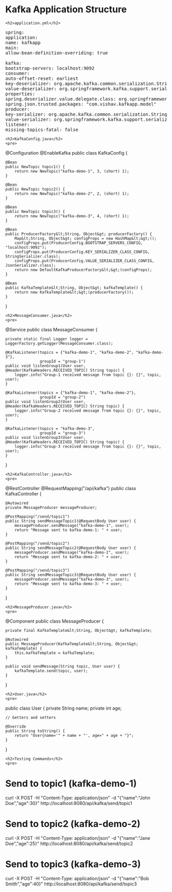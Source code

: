 <body>
    <h1>Kafka Application Structure</h1>

    <h2>application.yml</h2>
<pre>
spring:
application:
name: kafkapp
main:
allow-bean-definition-overriding: true

kafka:
bootstrap-servers: localhost:9092
consumer:
auto-offset-reset: earliest
key-deserializer: org.apache.kafka.common.serialization.StringDeserializer
value-deserializer: org.springframework.kafka.support.serializer.ErrorHandlingDeserializer
properties:
spring.deserializer.value.delegate.class: org.springframework.kafka.support.serializer.JsonDeserializer
spring.json.trusted.packages: "com.vishav.kafkapp.model"
producer:
key-serializer: org.apache.kafka.common.serialization.StringSerializer
value-serializer: org.springframework.kafka.support.serializer.JsonSerializer
listener:
missing-topics-fatal: false
</pre>

    <h2>KafkaConfig.java</h2>
    <pre>
@Configuration
@EnableKafka
public class KafkaConfig {

    @Bean
    public NewTopic topic1() {
        return new NewTopic("kafka-demo-1", 3, (short) 1);
    }

    @Bean
    public NewTopic topic2() {
        return new NewTopic("kafka-demo-2", 2, (short) 1);
    }

    @Bean
    public NewTopic topic3() {
        return new NewTopic("kafka-demo-3", 4, (short) 1);
    }

    @Bean
    public ProducerFactory&lt;String, Object&gt; producerFactory() {
        Map&lt;String, Object&gt; configProps = new HashMap&lt;&gt;();
        configProps.put(ProducerConfig.BOOTSTRAP_SERVERS_CONFIG, "localhost:9092");
        configProps.put(ProducerConfig.KEY_SERIALIZER_CLASS_CONFIG, StringSerializer.class);
        configProps.put(ProducerConfig.VALUE_SERIALIZER_CLASS_CONFIG, JsonSerializer.class);
        return new DefaultKafkaProducerFactory&lt;&gt;(configProps);
    }

    @Bean
    public KafkaTemplate&lt;String, Object&gt; kafkaTemplate() {
        return new KafkaTemplate&lt;&gt;(producerFactory());
    }
}
</pre>

    <h2>MessageConsumer.java</h2>
    <pre>
@Service
public class MessageConsumer {

    private static final Logger logger = LoggerFactory.getLogger(MessageConsumer.class);

    @KafkaListener(topics = {"kafka-demo-1", "kafka-demo-2", "kafka-demo-3"}, 
                   groupId = "group-1")
    public void listenGroup1(User user, @Header(KafkaHeaders.RECEIVED_TOPIC) String topic) {
        logger.info("Group-1 received message from topic {}: {}", topic, user);
    }

    @KafkaListener(topics = {"kafka-demo-1", "kafka-demo-2"}, 
                   groupId = "group-2")
    public void listenGroup2(User user, @Header(KafkaHeaders.RECEIVED_TOPIC) String topic) {
        logger.info("Group-2 received message from topic {}: {}", topic, user);
    }

    @KafkaListener(topics = "kafka-demo-3", 
                   groupId = "group-3")
    public void listenGroup3(User user, @Header(KafkaHeaders.RECEIVED_TOPIC) String topic) {
        logger.info("Group-3 received message from topic {}: {}", topic, user);
    }
}
</pre>

    <h2>KafkaController.java</h2>
    <pre>
@RestController
@RequestMapping("/api/kafka")
public class KafkaController {

    @Autowired
    private MessageProducer messageProducer;

    @PostMapping("/send/topic1")
    public String sendMessageTopic1(@RequestBody User user) {
        messageProducer.sendMessage("kafka-demo-1", user);
        return "Message sent to kafka-demo-1: " + user;
    }

    @PostMapping("/send/topic2")
    public String sendMessageTopic2(@RequestBody User user) {
        messageProducer.sendMessage("kafka-demo-2", user);
        return "Message sent to kafka-demo-2: " + user;
    }

    @PostMapping("/send/topic3")
    public String sendMessageTopic3(@RequestBody User user) {
        messageProducer.sendMessage("kafka-demo-3", user);
        return "Message sent to kafka-demo-3: " + user;
    }
}
</pre>

    <h2>MessageProducer.java</h2>
    <pre>
@Component
public class MessageProducer {

    private final KafkaTemplate&lt;String, Object&gt; kafkaTemplate;

    @Autowired
    public MessageProducer(KafkaTemplate&lt;String, Object&gt; kafkaTemplate) {
        this.kafkaTemplate = kafkaTemplate;
    }

    public void sendMessage(String topic, User user) {
        kafkaTemplate.send(topic, user);
    }
}
</pre>

    <h2>User.java</h2>
    <pre>
public class User {
private String name;
private int age;

    // Getters and setters

    @Override
    public String toString() {
        return "User{name='" + name + "', age=" + age + "}";
    }
}
</pre>

    <h2>Testing Commands</h2>
    <pre>
# Send to topic1 (kafka-demo-1)
curl -X POST -H "Content-Type: application/json" -d "{\"name\":\"John Doe\",\"age\":30}" http://localhost:8080/api/kafka/send/topic1

# Send to topic2 (kafka-demo-2)
curl -X POST -H "Content-Type: application/json" -d "{\"name\":\"Jane Doe\",\"age\":25}" http://localhost:8080/api/kafka/send/topic2

# Send to topic3 (kafka-demo-3)
curl -X POST -H "Content-Type: application/json" -d "{\"name\":\"Bob Smith\",\"age\":40}" http://localhost:8080/api/kafka/send/topic3
</pre>
</body>
